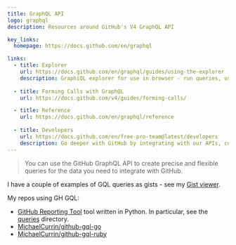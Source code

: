 ```yaml
---
title: GraphQL API
logo: graphql
description: Resources around GitHub's V4 GraphQL API

key_links:
  homepage: https://docs.github.com/en/graphql

links:
  - title: Explorer
    url: https://docs.github.com/en/graphql/guides/using-the-explorer
    description: GraphiQL explorer for use in browser - run queries, use hints, get validation and learn about the schema
  
  - title: Forming Calls with GraphQL
    url: https://docs.github.com/v4/guides/forming-calls/

  - title: Reference
    url: https://docs.github.com/en/graphql/reference
    
  - title: Developers
    url: https://docs.github.com/en/free-pro-team@latest/developers
    description: Go deeper with GitHub by integrating with our APIs, customizing your GitHub workflow, and building and sharing apps with the community.
---
```


> You can use the GitHub GraphQL API to create precise and flexible queries for the data you need to integrate with GitHub.

I have a couple of examples of GQL queries as gists - see my [Gist viewer](https://michaelcurrin.github.io/gist-viewer/).

My repos using GH GQL:

- [GitHub Reporting Tool](https://github.com/MichaelCurrin/github-reporting-tool) tool written in Python. In particular, see the [queries](https://github.com/MichaelCurrin/github-reporting-tool/tree/master/ghgql/queries) directory.
- [MichaelCurrin/github-gql-go](https://github.com/MichaelCurrin/github-gql-go)
- [MichaelCurrin/github-gql-ruby](https://github.com/MichaelCurrin/github-gql-ruby)

